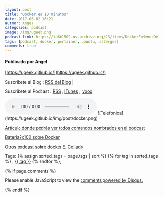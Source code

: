 ```yaml
---
layout: post
title: "Docker en 10 minutos"
date: 2017-06-02 16:21
author: Angel
categories: podcast
image: /img/ugeek.png
podcast_link: https://ia601502.us.archive.org/23/items/DockerEnMenosDe10Min/Docker%20en%20menos%20de%2010%20min.mp3
tags: [podcast, docker, portainer, ubuntu, antergos]
comments: true
---
```

#### Publicado por Angel

[https://ugeek.github.io/](https://ugeek.github.io/)

Suscribete al Blog :  [RSS del Blog](http://feeds.feedburner.com/uGeekBlog) |

Suscribete al Podcast :  [RSS](http://feeds.feedburner.com/ugeek) , [ITunes](https://itunes.apple.com/us/podcast/ugeek/id1201421866?mt=2) , [ivoox](https://www.ivoox.com/podcast-ugeek_sq_f1383493_1.html)

<audio controls>
  <source src="https://ia601502.us.archive.org/23/items/DockerEnMenosDe10Min/Docker%20en%20menos%20de%2010%20min.mp3" type="audio/mpeg">
Your browser does not support the audio element.
</audio>
<!-- ---------------------------------------------------Pon aquí el audio-------------------------------------------------------- -->
![Telefonica](https://ugeek.github.io/img/post/docker.png)

[Artículo donde podrás ver todos comandos nombrados en el podcast](https://ugeek.github.io/Docker-en-Ubuntu-Antergos-en-menos-de-10-minutos/)

[Bateria2x100 sobre Docker](https://www.ivoox.com/100-homenaje-a-seguridad-ios-2-y-docker-audios-mp3_rf_17111903_1.html)

[Otros podcast sobre docker E. Collado](https://www.eduardocollado.com/2017/04/23/podcast-25-introduccion-a-docker/)


<!-- -------------------------------------Aquí abajo los comentarios -------------------------------------------  -->
Tags: {% assign sorted_tags = page.tags | sort %} {% for tag in sorted_tags %} , <span class="tag"><a href="/tag#{{ tag }}">{{ tag }}</a></span> {% endfor %},


{% if page.comments %}
<div id="disqus_thread"></div>
<script>

/**
*  RECOMMENDED CONFIGURATION VARIABLES: EDIT AND UNCOMMENT THE SECTION BELOW TO INSERT DYNAMIC VALUES FROM YOUR PLATFORM OR CMS.
*  LEARN WHY DEFINING THESE VARIABLES IS IMPORTANT: https://disqus.com/admin/universalcode/#configuration-variables*/
/*
var disqus_config = function () {
this.page.url = PAGE_URL;  // Replace PAGE_URL with your page's canonical URL variable
this.page.identifier = PAGE_IDENTIFIER; // Replace PAGE_IDENTIFIER with your page's unique identifier variable
};
*/
(function() { // DON'T EDIT BELOW THIS LINE
var d = document, s = d.createElement('script');
s.src = 'https://https-angelbcn-github-io-ugeek.disqus.com/embed.js';
s.setAttribute('data-timestamp', +new Date());
(d.head || d.body).appendChild(s);
})();
</script>
<noscript>Please enable JavaScript to view the <a href="https://disqus.com/?ref_noscript">comments powered by Disqus.</a></noscript>

{% endif %}

<script id="dsq-count-scr" src="//https-angelbcn-github-io-ugeek.disqus.com/count.js" async></script>
